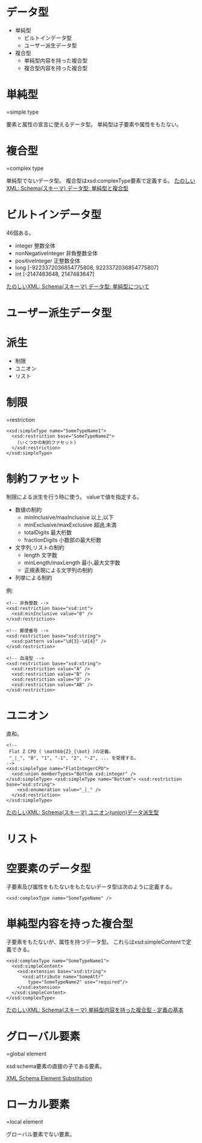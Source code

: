 # データ型

* 単純型
  * ビルトインデータ型
  * ユーザー派生データ型
* 複合型
  * 単純型内容を持った複合型
  * 複合型内容を持った複合型

# 単純型
=simple type

要素と属性の宣言に使えるデータ型。
単純型は子要素や属性をもたない。

# 複合型
=complex type

単純型でないデータ型。
複合型はxsd:complexType要素で定義する。
[たのしいXML: Schema(スキーマ) データ型: 単純型と複合型](http://www6.airnet.ne.jp/manyo/xml/schema/step4.html)

# ビルトインデータ型

46個ある。

* integer 整数全体
* nonNegativeInteger 非負整数全体
* positiveInteger 正整数全体
* long [-9223372036854775808, 9223372036854775807]
* int [-2147483648, 2147483647]

[たのしいXML: Schema(スキーマ) データ型: 単純型について](http://www6.airnet.ne.jp/manyo/xml/schema/step5.html)

# ユーザー派生データ型

# 派生

* 制限
* ユニオン
* リスト

# 制限
=restriction

    <xsd:simpleType name="SomeTypeName1">
      <xsd:restriction base="SomeTypeName2">
        (いくつかの制約ファセット)
      </xsd:restriction>
    </xsd:simpleType>

# 制約ファセット

制限による派生を行う時に使う。
valueで値を指定する。

* 数値の制約
  * minInclusive/maxInclusive 以上,以下
  * minExclusive/maxExclusive 超過,未満
  * totalDigits 最大桁数
  * fractionDigits 小数部の最大桁数
* 文字列,リストの制約
  * length 文字数
  * minLength/maxLength 最小,最大文字数
  * 正規表現による文字列の制約
* 列挙による制約

例:

    <!-- 非負整数 -->
    <xsd:restriction base="xsd:int">
      <xsd:minInclusive value="0" />
    </xsd:restriction>

    <!-- 郵便番号 -->
    <xsd:restriction base="xsd:string">
      <xsd:pattern value="\d{3}-\d{4}" />
    </xsd:restriction>

    <!-- 血液型 -->
    <xsd:restriction base="xsd:string">
      <xsd:restriction value="A" />
      <xsd:restriction value="B" />
      <xsd:restriction value="O" />
      <xsd:restriction value="AB" />
    </xsd:restriction>

# ユニオン

直和。

    <!--
     Flat Z CPO ( \mathbb{Z}_{\bot} )の定義。
     "_|_", "0", "1", "-1", "2", "-2", ... を受理する。
    -->
    <xsd:simpleType name="FlatIntegerCPO">
      <xsd:union memberTypes="Bottom xsd:integer" />
    </xsd:simpleType> <xsd:simpleType name="Bottom"> <xsd:restriction base="xsd:string">
        <xsd:enumeration value="_|_" />
      </xsd:restriction>
    </xsd:simpleType>

[たのしいXML: Schema(スキーマ) ユニオン(union)データ派生型](http://www6.airnet.ne.jp/manyo/xml/schema/step10.html)

# リスト

# 空要素のデータ型

子要素及び属性をもたないをもたないデータ型は次のように定義する。

    <xsd:complexType name="SomeTypeName" />

# 単純型内容を持った複合型

子要素をもたないが、属性を持つデータ型。
これらはxsd:simpleContentで定義できる。

    <xsd:complexType name="SomeTypeName1">
      <xsd:simpleContent>
        <xsd:extension base="xsd:string">
          <xsd:attribute name="SomeAttr"
            type="SomeTypeName2" use="required"/>
        </xsd:extension>
      </xsd:simpleContent>
    </xsd:complexType>

[たのしいXML: Schema(スキーマ) 単純型内容を持った複合型 - 定義の基本](http://www6.airnet.ne.jp/manyo/xml/schema/step13.html)

# グローバル要素
=global element

xsd:schema要素の直接の子である要素。

[XML Schema Element Substitution](http://www.w3schools.com/xml/schema_complex_subst.asp)

# ローカル要素
=local element

グローバル要素でない要素。
